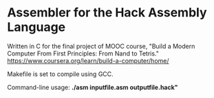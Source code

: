 # Assembler for the Hack Assembly Language

Written in C for the final project of MOOC course, "Build a Modern Computer From First Principles: From Nand to Tetris." https://www.coursera.org/learn/build-a-computer/home/

Makefile is set to compile using GCC.

Command-line usage: <b>./asm inputfile.asm outputfile.hack"</b>
